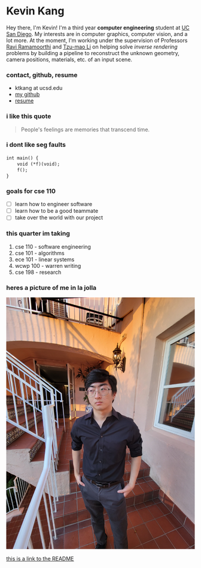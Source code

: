 # Kevin Kang
Hey there, I'm Kevin! I'm a third year **computer engineering** student at 
[UC San Diego](https://ucsd.edu/). My interests are in computer graphics,
computer vision, and a lot more. At the moment, I'm working under the
supervision of Professors 
[Ravi Ramamoorthi](https://cseweb.ucsd.edu/~ravir/) and 
[Tzu-mao Li](https://cseweb.ucsd.edu/~tzli/) on helping solve *inverse
rendering* problems by building a pipeline to reconstruct the unknown geometry,
camera positions, materials, etc. of an input scene. 

### contact, github, resume
- ktkang at ucsd.edu
- [my github](https://github.com/thekangster)
- [resume](assets/kevinkangResume2023.pdf)

### i like this quote
> People's feelings are memories that transcend time.

### i dont like seg faults
```
int main() {
    void (*f)(void);
    f();
}
```

### goals for cse 110 
- [ ] learn how to engineer software
- [ ] learn how to be a good teammate
- [ ] take over the world with our project

### this quarter im taking
1. cse 110 - software engineering
2. cse 101 - algorithms
3. ece 101 - linear systems
4. wcwp 100 - warren writing
5. cse 198 - research

### heres a picture of me in la jolla
![me in lajolla](assets/images/kevin-lajolla.jpeg)

[this is a link to the README](./README.md)

